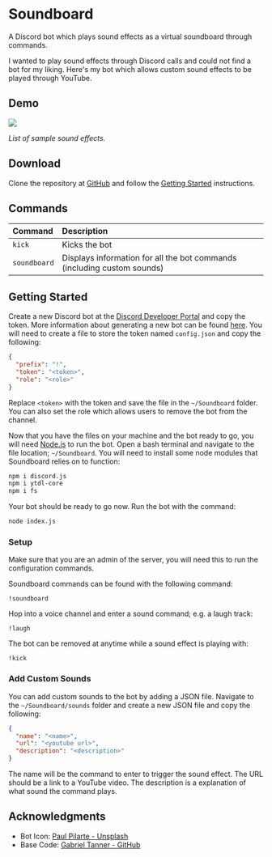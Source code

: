 # Soundboard

A Discord bot which plays sound effects as a virtual soundboard through commands.

I wanted to play sound effects through Discord calls and could not find a bot for my liking. Here's my bot which allows custom sound effects to be played through YouTube.

## Demo

![](http://www.swengineer.dev/images/soundboard.png)

*List of sample sound effects.*

## Download

Clone the repository at <a href="https://github.com/tobyjzstay/Soundboard" target="_blank">GitHub</a> and follow the [Getting Started](#getting-started) instructions.

## Commands

| Command                          | Description                                                             |
| :------------------------------- | :---------------------------------------------------------------------- |
| `kick`                           | Kicks the bot                                                           |
| `soundboard`                     | Displays information for all the bot commands (including custom sounds) |

## Getting Started

Create a new Discord bot at the <a href="https://discord.com/developers" target="_blank">Discord Developer Portal</a> and copy the token. More information about generating a new bot can be found <a href="https://www.digitaltrends.com/gaming/how-to-make-a-discord-bot/" target="_blank">here</a>. You will need to create a file to store the token named `config.json` and copy the following:

```json
{
  "prefix": "!",
  "token": "<token>",
  "role": "<role>"
}
```

Replace `<token>` with the token and save the file in the `~/Soundboard` folder. You can also set the role which allows users to remove the bot from the channel.

Now that you have the files on your machine and the bot ready to go, you will need <a href="https://nodejs.org/en/download/" target="_blank">Node.js</a> to run the bot. Open a bash terminal and navigate to the file location; `~/Soundboard`.
You will need to install some node modules that Soundboard relies on to function:

```bash
npm i discord.js
npm i ytdl-core
npm i fs
```

Your bot should be ready to go now. Run the bot with the command:

```bash
node index.js
```

### Setup

Make sure that you are an admin of the server, you will need this to run the configuration commands.

Soundboard commands can be found with the following command:

`!soundboard`

Hop into a voice channel and enter a sound command; e.g. a laugh track:

`!laugh`

The bot can be removed at anytime while a sound effect is playing with:

`!kick`

### Add Custom Sounds

You can add custom sounds to the bot by adding a JSON file. Navigate to the `~/Soundboard/sounds` folder and create a new JSON file and copy the following:

```json
{
  "name": "<name>",
  "url": "<youtube url>",
  "description": "<description>"
}
```

The name will be the command to enter to trigger the sound effect. The URL should be a link to a YouTube video. The description is a explanation of what sound the command plays.

## Acknowledgments
* Bot Icon: <a href="https://unsplash.com/photos/o9Fg-XaW0iU" target="_blank">Paul Pilarte - Unsplash</a>
* Base Code: <a href="https://github.com/TannerGabriel/discord-bot" target="_blank">Gabriel Tanner - GitHub</a>
